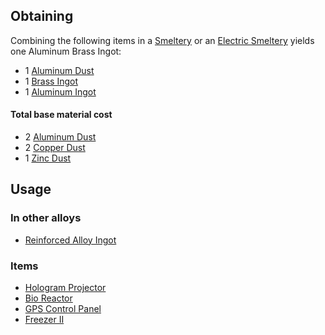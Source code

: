 
## Obtaining

Combining the following items in a [Smeltery](https://github.com/Slimefun/Slimefun4/wiki/Smeltery) or an [Electric Smeltery](https://github.com/Slimefun/Slimefun4/wiki/Electric-Smeltery) yields one Aluminum Brass Ingot:

* 1 [Aluminum Dust](https://github.com/Slimefun/Slimefun4/wiki/Aluminum-Dust)
* 1 [Brass Ingot](https://github.com/Slimefun/Slimefun4/wiki/Brass-Ingot)
* 1 [Aluminum Ingot](https://github.com/Slimefun/Slimefun4/wiki/Aluminum-Ingot)

#### Total base material cost

* 2 [Aluminum Dust](https://github.com/Slimefun/Slimefun4/wiki/Aluminum-Dust)
* 2 [Copper Dust](https://github.com/Slimefun/Slimefun4/wiki/Copper-Dust)
* 1 [Zinc Dust](https://github.com/Slimefun/Slimefun4/wiki/Zinc-Dust)

## Usage

### In other alloys

* [Reinforced Alloy Ingot](https://github.com/Slimefun/Slimefun4/wiki/Reinforced-Alloy-Ingot)

### Items

* [Hologram Projector](https://github.com/Slimefun/Slimefun4/wiki/Hologram-Projector)
* [Bio Reactor](https://github.com/Slimefun/Slimefun4/wiki/Bio-Reactor)
* [GPS Control Panel](https://github.com/Slimefun/Slimefun4/wiki/GPS-Control-Panel)
* [Freezer II](https://github.com/Slimefun/Slimefun4/wiki/Freezer)
